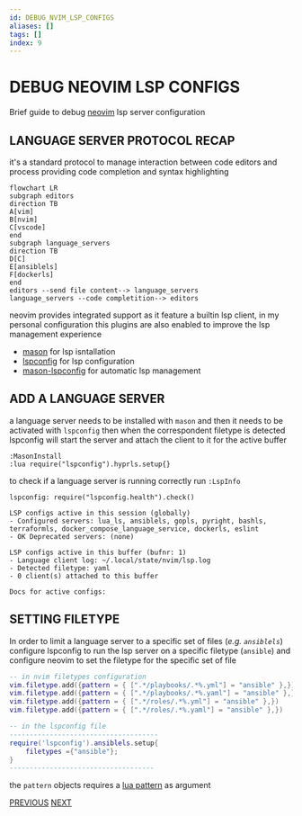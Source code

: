 ```yaml
---
id: DEBUG_NVIM_LSP_CONFIGS
aliases: []
tags: []
index: 9
---
```


# DEBUG NEOVIM LSP CONFIGS

Brief guide to debug [neovim](https://neovim.io/) lsp server configuration

## LANGUAGE SERVER PROTOCOL RECAP

it's a standard protocol  to manage interaction between code editors and process providing code completion and  syntax highlighting

```mermaid
flowchart LR
subgraph editors
direction TB
A[vim]
B[nvim]
C[vscode]
end
subgraph language_servers
direction TB
D[C]
E[ansiblels]
F[dockerls]
end
editors --send file content--> language_servers
language_servers --code completition--> editors
```

neovim provides integrated support as it feature a builtin lsp client, in my personal configuration this plugins are also enabled to improve the lsp management experience

- [mason](https://github.com/williamboman/mason.nvim) for lsp isntallation
- [lspconfig](https://github.com/neovim/nvim-lspconfig) for lsp configuration
- [mason-lspconfig](https://github.com/williamboman/mason-lspconfig.nvim) for automatic lsp management

## ADD A LANGUAGE SERVER

a language server needs to be installed with `mason` and then it needs to be activated with `lspconfig` then when the correspondent filetype is detected lspconfig will start the server and attach the client to it for the active buffer

```vimscript
:MasonInstall
:lua require("lspconfig").hyprls.setup{}
```

to check if a language server is running correctly run `:LspInfo`

```text
lspconfig: require("lspconfig.health").check()

LSP configs active in this session (globally)
- Configured servers: lua_ls, ansiblels, gopls, pyright, bashls, terraformls, docker_compose_language_service, dockerls, eslint
- OK Deprecated servers: (none)

LSP configs active in this buffer (bufnr: 1)
- Language client log: ~/.local/state/nvim/lsp.log
- Detected filetype: yaml
- 0 client(s) attached to this buffer

Docs for active configs:
```

## SETTING FILETYPE

In order to limit a language server to a specific set of files (*e.g. `ansiblels`*) configure lspconfig to run the lsp server on a specific filetype (`ansible`) and configure neovim to set the filetype for the specific set of file

```lua
-- in nvim filetypes configuration
vim.filetype.add({pattern = { [".*/playbooks/.*%.yml"] = "ansible" },})
vim.filetype.add({pattern = { [".*/playbooks/.*%.yaml"] = "ansible" },})
vim.filetype.add({pattern = { [".*/roles/.*%.yml"] = "ansible" },})
vim.filetype.add({pattern = { [".*/roles/.*%.yaml"] = "ansible" },})

-- in the lspconfig file
-------------------------------------
require('lspconfig').ansiblels.setup{
	filetypes ={"ansible"};
}
------------------------------------
```

the `pattern` objects requires a [lua pattern](https://www.lua.org/manual/5.1/manual.html#5.4.1) as argument

[PREVIOUS](pages/bash_automation/CONFIGURE_PASS.md) [NEXT](pages/git_github/GIT_HOOKS.md)
